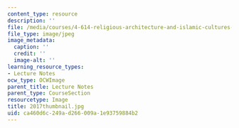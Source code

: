 ```yaml
---
content_type: resource
description: ''
file: /media/courses/4-614-religious-architecture-and-islamic-cultures-fall-2002/ca460d6c249ad266009a1e93759884b2_2017thumbnail.jpg
file_type: image/jpeg
image_metadata:
  caption: ''
  credit: ''
  image-alt: ''
learning_resource_types:
- Lecture Notes
ocw_type: OCWImage
parent_title: Lecture Notes
parent_type: CourseSection
resourcetype: Image
title: 2017thumbnail.jpg
uid: ca460d6c-249a-d266-009a-1e93759884b2
---
```


